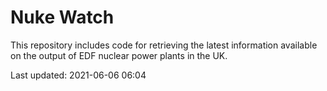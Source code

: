 # Nuke Watch

This repository includes code for retrieving the latest information available on the output of EDF nuclear power plants in the UK.

Last updated: 2021-06-06 06:04